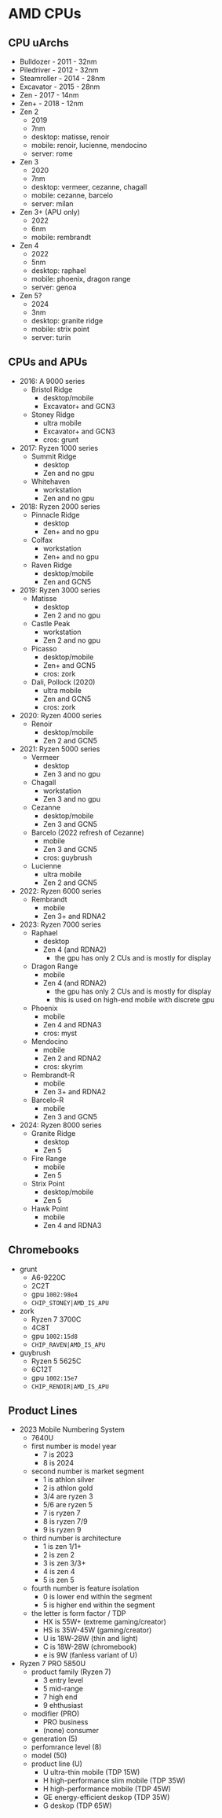 AMD CPUs
========

## CPU uArchs

- Bulldozer   - 2011 - 32nm
- Piledriver  - 2012 - 32nm
- Steamroller - 2014 - 28nm
- Excavator   - 2015 - 28nm
- Zen         - 2017 - 14nm
- Zen+        - 2018 - 12nm
- Zen 2
  - 2019
  - 7nm
  - desktop: matisse, renoir
  - mobile: renoir, lucienne, mendocino
  - server: rome
- Zen 3
  - 2020
  - 7nm
  - desktop: vermeer, cezanne, chagall
  - mobile: cezanne, barcelo
  - server: milan
- Zen 3+ (APU only)
  - 2022
  - 6nm
  - mobile: rembrandt
- Zen 4
  - 2022
  - 5nm
  - desktop: raphael
  - mobile: phoenix, dragon range
  - server: genoa
- Zen 5?
  - 2024
  - 3nm
  - desktop: granite ridge
  - mobile: strix point
  - server: turin

## CPUs and APUs

- 2016: A 9000 series
  - Bristol Ridge
    - desktop/mobile
    - Excavator+ and GCN3
  - Stoney Ridge
    - ultra mobile
    - Excavator+ and GCN3
    - cros: grunt
- 2017: Ryzen 1000 series
  - Summit Ridge
    - desktop
    - Zen and no gpu
  - Whitehaven
    - workstation
    - Zen and no gpu
- 2018: Ryzen 2000 series
  - Pinnacle Ridge
    - desktop
    - Zen+ and no gpu
  - Colfax
    - workstation
    - Zen+ and no gpu
  - Raven Ridge
    - desktop/mobile
    - Zen and GCN5
- 2019: Ryzen 3000 series
  - Matisse
    - desktop
    - Zen 2 and no gpu
  - Castle Peak
    - workstation
    - Zen 2 and no gpu
  - Picasso
    - desktop/mobile
    - Zen+ and GCN5
    - cros: zork
  - Dali, Pollock (2020)
    - ultra mobile
    - Zen and GCN5
    - cros: zork
- 2020: Ryzen 4000 series
  - Renoir
    - desktop/mobile
    - Zen 2 and GCN5
- 2021: Ryzen 5000 series
  - Vermeer
    - desktop
    - Zen 3 and no gpu
  - Chagall
    - workstation
    - Zen 3 and no gpu
  - Cezanne
    - desktop/mobile
    - Zen 3 and GCN5
  - Barcelo (2022 refresh of Cezanne)
    - mobile
    - Zen 3 and GCN5
    - cros: guybrush
  - Lucienne
    - ultra mobile
    - Zen 2 and GCN5
- 2022: Ryzen 6000 series
  - Rembrandt
    - mobile
    - Zen 3+ and RDNA2
- 2023: Ryzen 7000 series
  - Raphael
    - desktop
    - Zen 4 (and RDNA2)
      - the gpu has only 2 CUs and is mostly for display
  - Dragon Range
    - mobile
    - Zen 4 (and RDNA2)
      - the gpu has only 2 CUs and is mostly for display
      - this is used on high-end mobile with discrete gpu
  - Phoenix
    - mobile
    - Zen 4 and RDNA3
    - cros: myst
  - Mendocino
    - mobile
    - Zen 2 and RDNA2
    - cros: skyrim
  - Rembrandt-R
    - mobile
    - Zen 3+ and RDNA2
  - Barcelo-R
    - mobile
    - Zen 3 and GCN5
- 2024: Ryzen 8000 series
  - Granite Ridge
    - desktop
    - Zen 5
  - Fire Range
    - mobile
    - Zen 5
  - Strix Point
    - desktop/mobile
    - Zen 5
  - Hawk Point
    - mobile
    - Zen 4 and RDNA3

## Chromebooks

- grunt
  - A6-9220C
  - 2C2T
  - gpu `1002:98e4`
  - `CHIP_STONEY|AMD_IS_APU`
- zork
  - Ryzen 7 3700C
  - 4C8T
  - gpu `1002:15d8`
  - `CHIP_RAVEN|AMD_IS_APU`
- guybrush
  - Ryzen 5 5625C
  - 6C12T
  - gpu `1002:15e7`
  - `CHIP_RENOIR|AMD_IS_APU`

## Product Lines

- 2023 Mobile Numbering System
  - 7640U
  - first number is model year
    - 7 is 2023
    - 8 is 2024
  - second number is market segment
    - 1 is athlon silver
    - 2 is athlon gold
    - 3/4 are ryzen 3
    - 5/6 are ryzen 5
    - 7 is ryzen 7
    - 8 is ryzen 7/9
    - 9 is ryzen 9
  - third number is architecture
    - 1 is zen 1/1+
    - 2 is zen 2
    - 3 is zen 3/3+
    - 4 is zen 4
    - 5 is zen 5
  - fourth number is feature isolation
    - 0 is lower end within the segment
    - 5 is higher end within the segment
  - the letter is form factor / TDP
    - HX is 55W+ (extreme gaming/creator)
    - HS is 35W-45W (gaming/creator)
    - U is 18W-28W (thin and light)
    - C is 18W-28W (chromebook)
    - e is 9W (fanless variant of U)
- Ryzen 7 PRO 5850U 
  - product family (Ryzen 7)
    - 3 entry level
    - 5 mid-range
    - 7 high end
    - 9 ehthusiast
  - modifier (PRO)
    - PRO business
    - (none) consumer
  - generation (5)
  - perfomrance level (8)
  - model (50)
  - product line (U)
    - U ultra-thin mobile (TDP 15W)
    - H high-performance slim mobile (TDP 35W)
    - H high-performance mobile (TDP 45W)
    - GE energy-efficient deskop (TDP 35W)
    - G deskop (TDP 65W)
